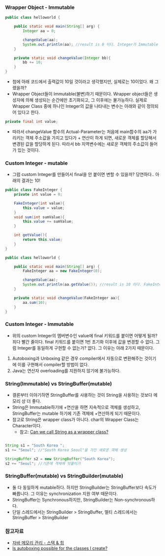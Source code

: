 ### Wrapper Object - Immutable

```java
public class helloworld {

    public static void main(String[] arg) {
        Integer aa = 0;

        changeValue(aa);
        System.out.println(aa); //result is 0 이다. Integer가 Immutable 속성을 가지기 때문이다.
    }

    private static void changeValue(Integer bb){
        bb += 10;
    }
}
```
- 첨에 아래 코드에서 출력값이 10일 것이라고 생각했지만, 실제로는 10이었다. 왜 그랬을까?
- Wrapper Object들이 Immutable(불변)하기 때문이다. Wrapper object들은 생성자에 의해 생성되는 순간에만 초기화되고, 그 이후에는 불가능하다.
실제로 Wrapper Class 중에 하나인 Integer의 값을 나타내는 변수는 아래와 같이 정의되어 있다고 한다.
```java
private final int value;
```

- 따라서 changeValue 함수의 Actual-Parameter는 처음에 main함수의 aa가 가리키는 객체 주소값을 가지고 있다가 + 연산이 하게 되면, 새로운 객체를 할당해서
변경된 값을 할당하게 된다. 따라서 bb 지역변수에는 새로운 객체의 주소값이 들어가 있는 것이다.

### Custom Integer - mutable
- 그럼 custom Integer를 만들어서 final을 안 붙이면 변할 수 있을까? 당연하다.. 아래의 결과는 10!

```java
public class FakeInteger {
    private int value = 0;

    FakeInteger(int value){
        this.value = value;
    }
    void sum(int sumValue){
        this.value += sumValue;
    }

    int getValue(){
        return this.value;
    }
}

public class helloworld {

    public static void main(String[] arg) {
        FakeInteger aa = new FakeInteger(0);

        changeValue(aa);
        System.out.println(aa.getValue()); //result is 10 이다. FakeInteger의 value는 final이 아니니깐!
    }

    private static void changeValue(FakeInteger aa){
        aa.sum(10);
    }
}

```

### Custom Integer - Immutable

- 위의 custom Integer의 멤버변수인 value에 final 키워드를 붙이면 어떻게 될까? 죄다 빨간 줄이다. final 키워드를 붙이면 1번 초기화 이후에
값을 변경할 수 없다. 그럼 Integer를 동일하게 구현할 수 없는가? 없다. 그 이유는 아래 2가지 때문이다.
1) Autoboxing과 Unboxing 같은 경우 compiler에서 자동으로 변환해주는 것이기에 이를 구현해서 compiler할 방법이 없다.
2) Java는 연산자 overloading를 지원하지 않기에 불가능하다. 

### String(Immutable) vs StringBuffer(mutable)

- 결론부터 이야기하면 StringBuffer를 사용하는 것이 String을 사용하는 것보다 메모리 상 더 좋다.
- String은 Immutable하기에 +연산을 하면 지속적으로 객체를 생성하고, StringBuffer는 mutable 하기에 기존 객체에 +연산하게 되기 때문이다.
- 참고로 String은 wrapper class가 아니다. char의 Wrapper Class는 Character이다.
    * 참고: [Can we call String as a wrapper class?](https://stackoverflow.com/questions/6594380/can-we-call-string-as-a-wrapper-class)

```java

String s1 = "South Korea ";
s1 += "Seoul"; //"South Korea Seoul"을 가진 새로운 객체 생성

StringBuffer s2 = new StringBuffer("South Korea");
s2 += "Seoul"; //기존에 객체에 덧붙이기

```

### StringBuffer(mutable) vs StringBuilder(mutable)

- 둘 다 동일하게 mutable하다. 하지만 StringBuilder는 StringBuffer보다 속도가 빠릅니다. 그 이유는 synchronization 지원 여부 때문이다.
- StringBuffer는 Synchronous하지만, StringBuilder는 Non-synchronous하다.
- 단일 스레드에서는 StringBuilder > StringBuffer, 멀티 스레드에서는 StringBuffer > StringBuilder


### 참고자료
- [자바 메모리 관리 - 스택 & 힙](https://yaboong.github.io/java/2018/05/26/java-memory-management/)
- [Is autoboxing possible for the classes I create?](https://stackoverflow.com/questions/17619724/is-autoboxing-possible-for-the-classes-i-create)
